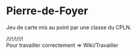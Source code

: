 # Pierre-de-Foyer
Jeu de carte mis au point par une classe du CPLN.
  
/!\/!\/!\/!\/!\
Pour travailler correctement => Wiki/Travailler
